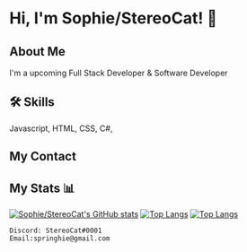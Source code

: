 
# Hi, I'm Sophie/StereoCat! 👋


## About Me
I'm a upcoming Full Stack Developer & Software Developer


## 🛠 Skills
Javascript, HTML, CSS, C#,


## My Contact

## My Stats 📊
[![Sophie/StereoCat's GitHub stats](https://github-readme-stats.vercel.app/api?username=springhie)](https://github.com/anuraghazra/github-readme-stats)
[![Top Langs](https://github-readme-stats.vercel.app/api/top-langs/?username=springhie&layout=compact)](https://github.com/anuraghazra/github-readme-stats)
[![Top Langs](https://github-readme-stats.vercel.app/api/top-langs/?username=springhie&langs_count=8)](https://github.com/anuraghazra/github-readme-stats)


```
Discord: StereoCat#0001
Email:springhie@gmail.com
